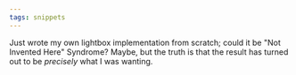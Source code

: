 ```yaml
---
tags: snippets
---
```


Just wrote my own lightbox implementation from scratch; could it be "Not Invented Here" Syndrome? Maybe, but the truth is that the result has turned out to be *precisely* what I was wanting.
